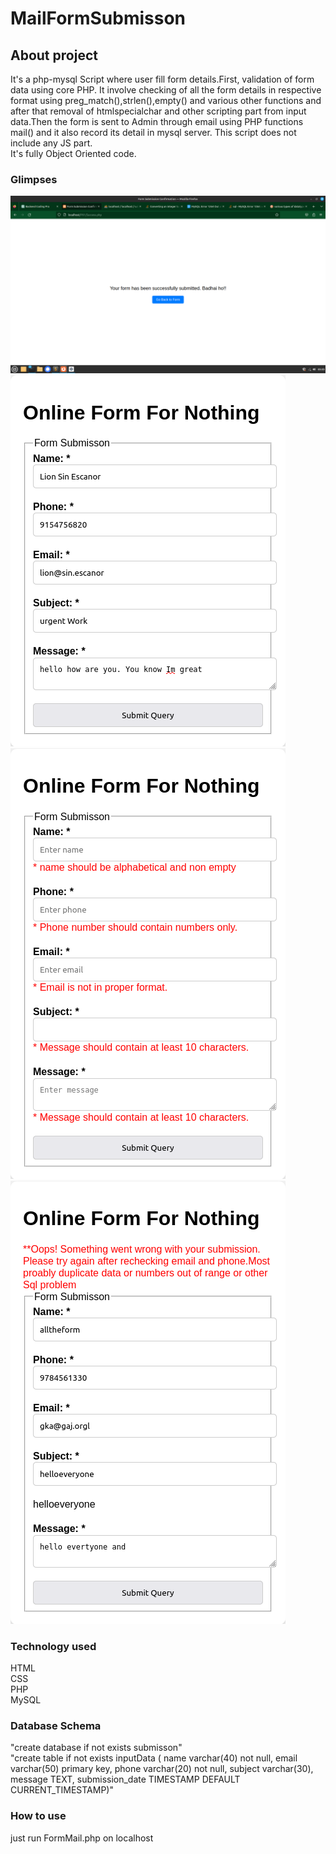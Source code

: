 # MailFormSubmisson
## About project
It's a php-mysql Script where user fill form details.First, validation of form data using core PHP. It involve checking of all the form details  in respective format using preg_match(),strlen(),empty() and various other functions and after that removal of htmlspecialchar and other scripting part from input data.Then the form is sent to Admin through email using PHP functions mail() and it also record its detail in mysql server. This script does not include any JS part.<br>
It's fully Object Oriented code.
<h3> Glimpses</h3>
<img src="/submisson.png" alt="this is login page">
<img src="/mail.png" alt="this is login page">
<img src="/error.png" alt="this is login page">
<img src="/sqlErro.png">
<h3> Technology used</h3>
HTML<br>
CSS<br>
PHP<br>
MySQL<br>
<h3>Database Schema</h3>
"create database if not exists submisson"
<br>
"create table if not exists inputData (
        name varchar(40) not null,
        email varchar(50) primary key,
        phone varchar(20) not null,
        subject varchar(30),
        message TEXT,
        submission_date TIMESTAMP DEFAULT CURRENT_TIMESTAMP)"
<h3>How to use</h3>
just run FormMail.php on localhost


